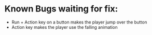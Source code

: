 # Known Bugs waiting for fix:

- Run + Action key on a button makes the player jump over the button
- Action key makes the player use the falling animation
